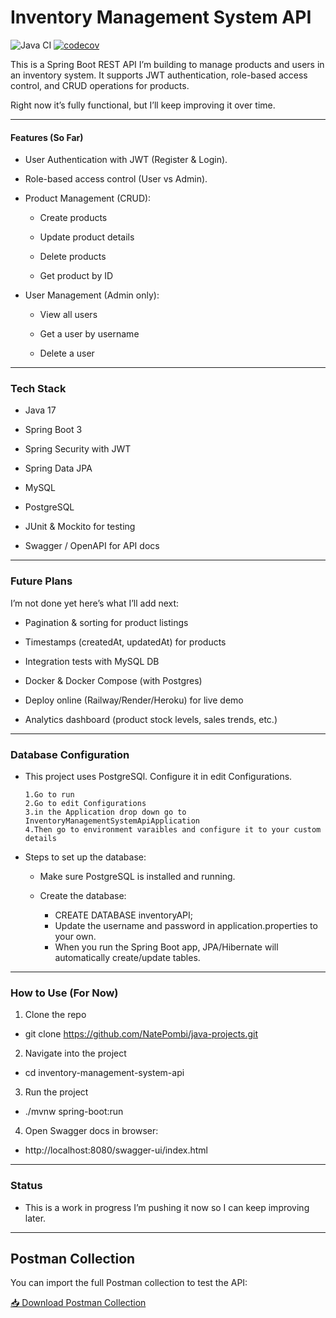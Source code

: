 # Inventory Management System API

![Java CI](https://github.com/NatePombi/inventory-management-system-api/actions/workflows/test.yml/badge.svg)
[![codecov](https://codecov.io/gh/NatePombi/inventory-management-system-api/branch/master/graph/badge.svg?token=YOUR_TOKEN)](https://codecov.io/gh/NatePombi/inventory-management-system-api)


This is a Spring Boot REST API I’m building to manage products and users in an inventory system.
It supports JWT authentication, role-based access control, and CRUD operations for products.

Right now it’s fully functional, but I’ll keep improving it over time.

---

#### Features (So Far)
*  User Authentication with JWT (Register & Login).

* Role-based access control (User vs Admin).

* Product Management (CRUD):

  * Create products

   * Update product details

    * Delete products

    * Get product by ID

* User Management (Admin only):

  * View all users

  * Get a user by username

  * Delete a user

---

### Tech Stack

* Java 17

* Spring Boot 3

* Spring Security with JWT

* Spring Data JPA

* MySQL
* PostgreSQL

* JUnit & Mockito for testing

* Swagger / OpenAPI for API docs

---

### Future Plans

I’m not done yet here’s what I’ll add next:

*  Pagination & sorting for product listings

* Timestamps (createdAt, updatedAt) for products

* Integration tests with MySQL DB

* Docker & Docker Compose (with Postgres)

* Deploy online (Railway/Render/Heroku) for live demo

* Analytics dashboard (product stock levels, sales trends, etc.)

--- 

### Database Configuration

- This project uses PostgreSQl. Configure it in edit Configurations.

      1.Go to run
      2.Go to edit Configurations
      3.in the Application drop down go to InventoryManagementSystemApiApplication
      4.Then go to environment varaibles and configure it to your custom details

- Steps to set up the database:

  - Make sure PostgreSQL is installed and running.

  - Create the database:

    - CREATE DATABASE inventoryAPI;
    - Update the username and password in application.properties to your own.
    - When you run the Spring Boot app, JPA/Hibernate will automatically create/update tables.
    


---

### How to Use (For Now)

1) Clone the repo

- git clone https://github.com/NatePombi/java-projects.git


2) Navigate into the project

- cd inventory-management-system-api


3) Run the project

- ./mvnw spring-boot:run


4) Open Swagger docs in browser:

- http://localhost:8080/swagger-ui/index.html

---

### Status

- This is a work in progress I’m pushing it now so I can keep improving later.

---

##  Postman Collection

You can import the full Postman collection to test the API:

[📥 Download Postman Collection](./docs/postman_collection.json)

